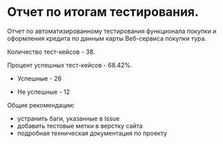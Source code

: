 # Отчет по итогам тестирования.

Отчет по автоматизированному тестирования функционала покупки и оформления кредита по данным карты Веб-сервиса покупки тура.

Количество тест-кейсов - 38.

Процент успешных тест-кейсов - 68.42%.
   
* Успешные - 26
    
* Не успешные - 12

Общие рекомендации:

* устранить баги, указанные в Issue
* добавить тестовые метки в верстку сайта
* подробная техническая документация по проекту
